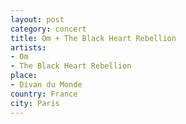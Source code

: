 ```yaml
---
layout: post
category: concert
title: Om + The Black Heart Rebellion
artists: 
- Om
- The Black Heart Rebellion
place: 
- Divan du Monde
country: France
city: Paris
---
```


